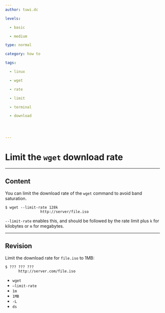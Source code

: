 ```yaml
---
author: tuwi.dc

levels:

  - basic

  - medium

type: normal

category: how to

tags:

  - linux

  - wget

  - rate

  - limit

  - terminal

  - download




---
```


# Limit the `wget` download rate

---
## Content

You can limit the download rate of the `wget` command to avoid band saturation.


```
$ wget --limit-rate 128k 
                http://server/file.iso
```

`--limit-rate` enables this, and should be followed by the rate limit plus `k` for kilobytes or `m` for megabytes.

---
## Revision

Limit the download rate for `file.iso`  to 1MB:
```
$ ??? ??? ??? 
      http://server.com/file.iso
```

* `wget`
* `—limit-rate`
* `1m`
* `1MB`
* `-L`
* `ds`

